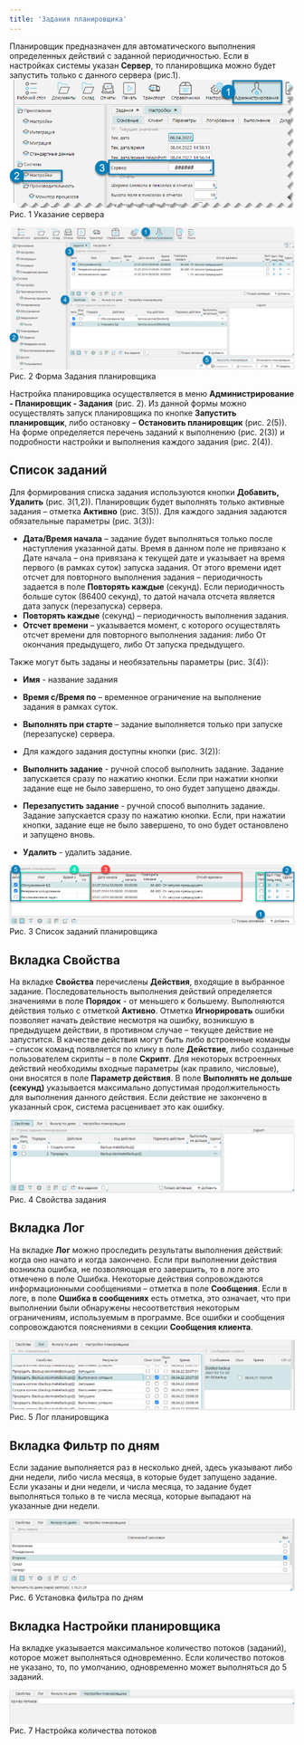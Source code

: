```yaml
---
title: 'Задания планировщика'
---
```


Планировщик предназначен для автоматического выполнения определенных действий с заданной периодичностью. 
Если в настройках системы указан **Сервер**, то планировщика можно будет запустить только с данного сервера (рис.1).
![](img/task1.png)  
Рис. 1 Указание сервера  

![](img/task2.png)  
Рис. 2 Форма Задания планировщика  

Настройка планировщика осуществляется в меню **Администрирование - Планировщик - Задания** (рис. 2). 
Из данной формы можно осуществлять запуск планировщика по кнопке **Запустить планировщик**, либо остановку – **Остановить планировщик** (рис. 2(5)). 
На форме определяется перечень заданий к выполнению (рис. 2(3)) и подробности настройки и выполнения каждого задания (рис. 2(4)).


## Список заданий

Для формирования списка задания используются кнопки **Добавить, Удалить** (рис. 3(1,2)). 
Планировщик будет выполнять только активные задания – отметка **Активно** (рис. 3(5)). Для каждого задания задаются обязательные параметры (рис. 3(3)):

- **Дата/Время начала** – задание будет выполняться только после наступления указанной даты. 
Время в данном поле не привязано к Дате начала – она привязана к текущей дате и указывает на время первого (в рамках суток) запуска задания. 
От этого времени идет отсчет для повторного выполнения задания – периодичность задается в поле **Повторять каждые** (секунд). 
Если периодичность больше суток (86400 секунд), то датой начала отсчета является дата запуск (перезапуска) сервера.
- **Повторять каждые** (секунд) – периодичность выполнения задания.
- **Отсчет времени** – указывается момент, с которого осуществлять отсчет времени для повторного выполнения задания: 
либо От окончания предыдущего, либо От запуска предыдущего.

Также могут быть заданы и необязательны параметры (рис. 3(4)):

- **Имя** - название задания
- **Время с/Время по** – временное ограничение на выполнение задания в рамках суток.
- **Выполнять при старте** – задание выполняется только при запуске (перезапуске) сервера.

- Для каждого задания доступны кнопки (рис. 3(2)):

- **Выполнить задание** - ручной способ выполнить задание. Задание запускается сразу по нажатию кнопки. 
Если при нажатии кнопки задание еще не было завершено, то оно будет запущено дважды.
- **Перезапустить задание** - ручной способ выполнить задание. Задание запускается сразу по нажатию кнопки. 
Если, при нажатии кнопки, задание еще не было завершено, то оно будет остановлено и запущено вновь.
- **Удалить** - удалить задание.

![](img/task3.png)  
Рис. 3 Список заданий планировщика  


## **Вкладка Свойства**

На вкладке **Свойства** перечислены **Действия**, входящие в выбранное задание. 
Последовательность выполнения действий определяется значениями в поле **Порядок** - от меньшего к большему. 
Выполняются действия только с отметкой **Активно**. Отметка **Игнорировать** ошибки позволяет начать действие несмотря на ошибку, 
возникшую в предыдущем действии, в противном случае – текущее действие не запустится. 
В качестве действия могут быть либо встроенные команды – список команд появляется по клику в поле **Действие**, 
либо созданные пользователем скрипты – в поле **Скрипт**. 
Для некоторых встроенных действий необходимы входные параметры (как правило, числовые), они вносятся в поле **Параметр действия**. 
В поле **Выполнять не дольше (секунд)** указывается максимально допустимая продолжительность для выполнения данного действия. 
Если действие не закончено в указанный срок, система расценивает это как ошибку.

![](img/task4.png)  
Рис. 4 Свойства задания  


## **Вкладка Лог**

На вкладке **Лог** можно проследить результаты выполнения действий: когда оно начато и когда закончено. 
Если при выполнении действия возникла ошибка, не позволяющая его завершить, то в логе это отмечено в поле Ошибка. 
Некоторые действия сопровождаются информационными сообщениями – отметка в поле **Сообщения**. 
Если в логе, в поле **Ошибка в сообщениях** есть отметка, это означает, что при выполнении были обнаружены несоответствия некоторым ограничениям, 
используемым в программе. Все ошибки и сообщения сопровождаются пояснениями в секции **Сообщения клиента**.

![](img/task5.png)  
Рис. 5 Лог планировщика  


## **Вкладка Фильтр по дням**

Если задание выполняется раз в несколько дней, здесь указывают либо дни недели, либо числа месяца, в которые будет запущено задание. 
Если указаны и дни недели, и числа месяца, то задание будет выполняться только в те числа месяца, которые выпадают на указанные дни недели.

![](img/task6.png)  
Рис. 6 Установка фильтра по дням  


## **Вкладка Настройки планировщика**

На вкладке указывается максимальное количество потоков (заданий), которое может выполняться одновременно. 
Если количество потоков не указано, то, по умолчанию, одновременно может выполняться до 5 заданий.

![](img/task7.png)  
Рис. 7 Настройка количества потоков  



